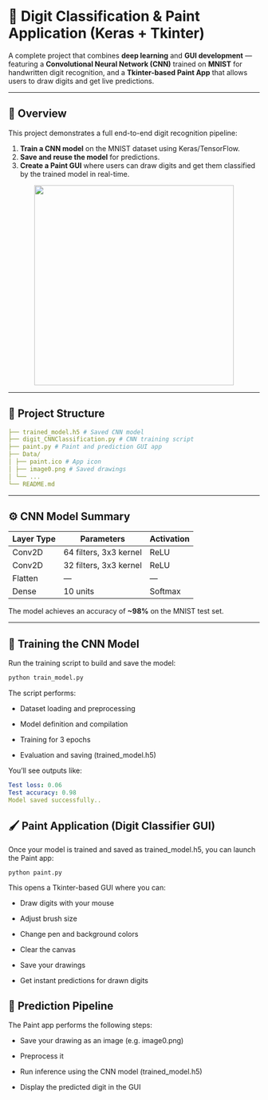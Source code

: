 # 🎨 Digit Classification & Paint Application (Keras + Tkinter)

A complete project that combines **deep learning** and **GUI development** — featuring a **Convolutional Neural Network (CNN)** trained on **MNIST** for handwritten digit recognition, and a **Tkinter-based Paint App** that allows users to draw digits and get live predictions.

---

## 🧠 Overview

This project demonstrates a full end-to-end digit recognition pipeline:

1. **Train a CNN model** on the MNIST dataset using Keras/TensorFlow.  
2. **Save and reuse the model** for predictions.  
3. **Create a Paint GUI** where users can draw digits and get them classified by the trained model in real-time.  

<p align="center">
  <img src="https://upload.wikimedia.org/wikipedia/commons/2/27/MnistExamples.png" width="400"/>
</p>

---

## 🧩 Project Structure
```yaml
├── trained_model.h5 # Saved CNN model
├── digit_CNNClassification.py # CNN training script
├── paint.py # Paint and prediction GUI app
├── Data/
│ ├── paint.ico # App icon
│ ├── image0.png # Saved drawings
│ └── ...
└── README.md
```
---

## ⚙️ CNN Model Summary

| Layer Type | Parameters | Activation |
|-------------|-------------|-------------|
| Conv2D | 64 filters, 3x3 kernel | ReLU |
| Conv2D | 32 filters, 3x3 kernel | ReLU |
| Flatten | — | — |
| Dense | 10 units | Softmax |

The model achieves an accuracy of **~98%** on the MNIST test set.

---

## 🚀 Training the CNN Model

Run the training script to build and save the model:

```bash
python train_model.py
```
The script performs:

- Dataset loading and preprocessing

- Model definition and compilation

- Training for 3 epochs

- Evaluation and saving (trained_model.h5)

You’ll see outputs like:

```yaml
Test loss: 0.06
Test accuracy: 0.98
Model saved successfully..
```

## 🖌️ Paint Application (Digit Classifier GUI)
Once your model is trained and saved as trained_model.h5, you can launch the Paint app:

```bash
python paint.py
```
This opens a Tkinter-based GUI where you can:

- Draw digits with your mouse

- Adjust brush size

- Change pen and background colors

- Clear the canvas

- Save your drawings

- Get instant predictions for drawn digits

## 🧠 Prediction Pipeline
The Paint app performs the following steps:

- Save your drawing as an image (e.g. image0.png)

- Preprocess it

- Run inference using the CNN model (trained_model.h5)

- Display the predicted digit in the GUI
